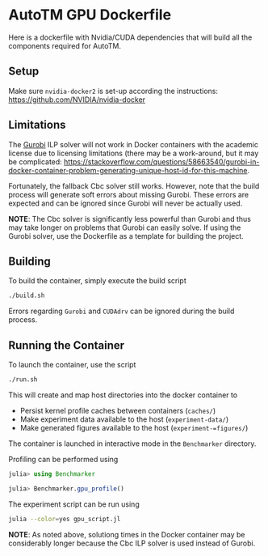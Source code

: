 # AutoTM GPU Dockerfile

Here is a dockerfile with Nvidia/CUDA dependencies that will build all the components required for AutoTM.

## Setup

Make sure `nvidia-docker2` is set-up according the instructions: https://github.com/NVIDIA/nvidia-docker

## Limitations

The [Gurobi](https://www.gurobi.com) ILP solver will not work in Docker containers with the academic license due to licensing limitations (there may be a work-around, but it may be complicated: https://stackoverflow.com/questions/58663540/gurobi-in-docker-container-problem-generating-unique-host-id-for-this-machine.

Fortunately, the fallback Cbc solver still works.
However, note that the build process will generate soft errors about missing Gurobi.
These errors are expected and can be ignored since Gurobi will never be actually used.

**NOTE**: The Cbc solver is significantly less powerful than Gurobi and thus may take longer on problems that Gurobi can easily solve.
If using the Gurobi solver, use the Dockerfile as a template for building the project.

## Building

To build the container, simply execute the build script
```sh
./build.sh
```

Errors regarding `Gurobi` and `CUDAdrv` can be ignored during the build process.

## Running the Container

To launch the container, use the script
```sh
./run.sh
```
This will create and map host directories into the docker container to

* Persist kernel profile caches between containers (`caches/`)
* Make experiment data available to the host (`experiment-data/`)
* Make generated figures available to the host (`experiment-=figures/`)

The container is launched in interactive mode in the `Benchmarker` directory.

Profiling can be performed using
```julia
julia> using Benchmarker

julia> Benchmarker.gpu_profile()
```

The experiment script can be run using
```sh
julia --color=yes gpu_script.jl
```
**NOTE**: As noted above, solutiong times in the Docker container may be considerably longer because the Cbc ILP solver is used instead of Gurobi.
